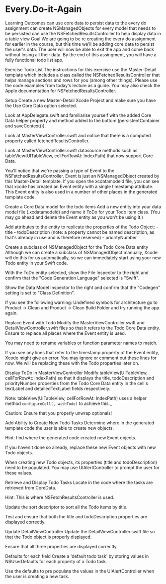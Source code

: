 # Every.Do-it-Again
Learning Outcomes
can use core data to persist data to the every do assignment
can create NSManagedObjects for every model that needs to be persisted
can use the NSFetchedResultsController to help display data in a table view
Goal
We are going to be re creating the every do assignment for earlier in the course, but this time we'll be adding core data to persist the user's data. The user will now be able to exit the app and come back without losing all their data. By the end of this assingment, you will have a fully functional todo list app.

Exercise
Todo List
The instructions for this exercise use the Master-Detail template which includes a class called the NSFetchedResultsController that helps manage sections and rows for you (among other things). Please use the code examples from today's lecture as a guide. You may also check the Apple documentation for NSFetchedResultsController.

Setup
Create a new Master-Detail Xcode Project and make sure you have the Use Core Data option selected.

Look at AppDelegate.swift and familiarise yourself with the added Core Data helper property and method added to the bottom (persistentContainer and saveContext()).

Look at MasterViewController.swift and notice that there is a computed property called fetchedResultsController.

Look at MasterViewController.swift datasource methods such as tableView(UITableView, cellForRowAt: IndexPath) that now support Core Data.

You'll notice that we're passing a type of Event to the NSFetchedResultsController. Event is just an NSManagedObject created by this Master-Detail template. If you open the xcdatamodeld file, you can see that xcode has created an Event entity with a single timestamp attribute. This Event entity is also used in a number of other places in the generated template code.

Create a Core Data model for the todo items
Add a new entity into your data model file (.xcdatamodeld) and name it ToDo for your Todo item class. (You may go ahead and delete the Event entity as you won't be using it.)

Add attributes to the entity to replicate the properties of the Todo Object: - title - todoDescription (note: a property cannot be named description, as that's already in use and is therefore reserved) - priorityNumber

Create a subclass of NSManagedObject for the Todo Core Data entity
Although we can create a subclass of NSManagedObject manually, Xcode will do this for us automatically, so we can immediately start using your new Todo entity in your Swift code.

With the ToDo entity selected, show the File Inspector to the right and confirm that the "Code Generation Language" selected is "Swift".

Show the Data Model Inspector to the right and confirm that the "Codegen" setting is set to "Class Definition".

If you see the following warning: Undefined symbols for architecture go to Product -> Clean and Product -> Clean Build Folder and try running the app again.

Replace Event with Todo
Modify the MasterViewController.swift and DetailViewController.swift files so that it refers to the Todo Core Data entity. Ensure to replace all places where the Event entity is used.

You may need to rename variables or function parameter names to match.

If you see any lines that refer to the timestamp property of the Event entity, Xcode might give an error. You may ignore or comment out these lines for now. We will be replacing these with the Todo properties later on.

Display ToDo in MasterViewController
Modify tableView(UITableView, cellForRowAt: IndexPath) so that it displays the title, todoDescription and priorityNumber properties from the Todo Core Data entity in the cell's textLabel and detailedTextLabel fields respectively.

Note: tableView(UITableView, cellForRowAt: IndexPath) uses a helper method `configureCell(, withTodo)` to achieve this._

Caution: Ensure that you properly unwrap optionals!

Add Ability to Create New Todo Tasks
Determine where in the generated template code the user is able to create new objects.

Hint: find where the generated code created new Event objects.

If you haven't done so already, replace these new Event objects with new Todo objects.

When creating new Todo objects, its properties (title and todoDescription) need to be populated. You may use UIAlertController to prompt the user for these values.

Retrieve and Display Todo Tasks
Locate in the code where the tasks are retrieved from CoreData.

Hint: This is where NSFetchResultsController is used.

Update the sort descriptor to sort all the Todo items by title.

Test and ensure that both the title and todoDescription properties are displayed correctly.

Update DetailViewController
Update the DetailViewController.swift file so that the Todo object is properly displayed.

Ensure that all three properties are displayed correctly.

Defaults for each field
Create a 'default todo task' by storing values in NSUserDefaults for each property of a Todo task.

Use the defaults to pre populate the values in the UIAlertController when the user is creating a new task.


